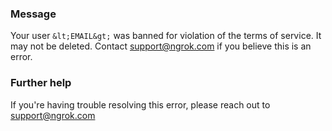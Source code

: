 
### Message
Your user `&lt;EMAIL&gt;` was banned for violation of the terms of service. It may not be deleted. Contact support@ngrok.com if you believe this is an error.

### Further help
If you're having trouble resolving this error, please reach out to [support@ngrok.com](mailto:support@ngrok.com?subject=Help%20with%20ERR_NGROK_4107)

